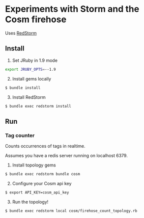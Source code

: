# Experiments with Storm and the Cosm firehose

Uses [RedStorm](https://github.com/colinsurprenant/redstorm)

## Install

1. Set JRuby in 1.9 mode

  ``` sh
  export JRUBY_OPTS=--1.9
  ```

2. Install gems locally

  ``` sh
  $ bundle install
  ```

3. Install RedStorm

  ``` sh
  $ bundle exec redstorm install
  ```

## Run

### Tag counter

Counts occurrences of tags in realtime.

Assumes you have a redis server running on localhost 6379.

1. Install topology gems

  ``` sh
  $ bundle exec redstorm bundle cosm
  ```

2. Configure your Cosm api key

  ``` sh
  $ export API_KEY=cosm_api_key
  ```

3. Run the topology!

  ``` sh
  $ bundle exec redstorm local cosm/firehose_count_topology.rb
  ```
